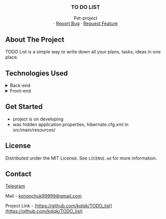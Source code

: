 <div align="center">
  <h3 align="center">TO DO LIST</h3>

  <p align="center">
    Pet-project
    <br />
    ·
    <a href="https://github.com/kqlqk/TODO_list/issues">Report Bug</a>
    ·
    <a href="https://github.com/kqlqk/TODO_list/issues">Request Feature</a>
  </p>
</div>

## About The Project
TODO List is a simple way to write down all your plans, tasks, ideas in one place.


## Technologies Used
<details>
  <summary>Back-end</summary>
  <ol>
    <li><a href="https://hibernate.org/">Hibernate</a></li>
    <li><a href="https://www.oracle.com/java/">Java</a></li>
    <li><a href="https://junit.org/junit5/">JUnit</a></li>
    <li><a href="https://maven.apache.org/">Maven</a></li>
    <li><a href="#getting-started">Spring</a>
      <ul>
        <li><a href="https://spring.io/projects/spring-boot">Spring boot</a></li>
        <li><a href="https://spring.io/projects/spring-data">Spring data</a></li>
        <li><a href="https://spring.io/projects/spring-framework">Spring framework</a></li>
        <li><a href="https://spring.io/projects/spring-security">Spring security</a></li>
        <li><a href="https://spring.io/projects/spring-boot">Spring web</a></li>
      </ul>
    </li>
    <li><a href="https://www.thymeleaf.org/">ThymeLeaf</a></li>
    <li><a href="https://tomcat.apache.org/">TomCat</a></li>
  </ol>
</details>

<details>
  <summary>Front-end</summary>
  <ol>
    <li><a href="https://getbootstrap.com/">Bootstrap</a></li>
    <li><a href="https://html.com/">HTML</a></li>
  </ol>
</details>


## Get Started
* project is on developing
* was hidden application.properties, hibernate.cfg.xml in src/main/resources/


## License
Distributed under the MIT License. See `LICENSE.md` for more information.


## Contact
[Telegram](https://t.me/kqlqk)

Mail - kononchuk99999@gmail.com

Project Link - [https://github.com/kqlqk/TODO_list](https://github.com/kqlqk/TODO_list)
